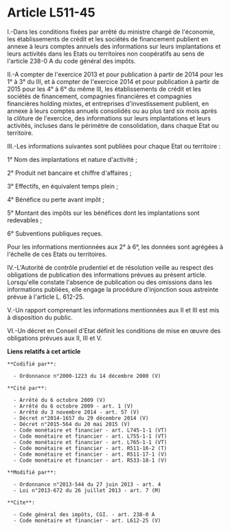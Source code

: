 # Article L511-45

I.-Dans les conditions fixées par arrêté du ministre chargé de l'économie, les établissements de crédit et les sociétés de
financement publient en annexe à leurs comptes annuels des informations sur leurs implantations et leurs activités dans les
Etats ou territoires non coopératifs au sens de l'article 238-0 A du code général des impôts. 

II.-A compter de l'exercice 2013 et pour publication à partir de 2014 pour les 1° à 3° du III, et à compter de l'exercice
2014 et pour publication à partir de 2015 pour les 4° à 6° du même III, les établissements de crédit et les sociétés de
financement, compagnies financières et compagnies financières holding mixtes, et entreprises d'investissement publient, en
annexe à leurs comptes annuels consolidés ou au plus tard six mois après la clôture de l'exercice, des informations sur leurs
implantations et leurs activités, incluses dans le périmètre de consolidation, dans chaque Etat ou territoire. 

III.-Les informations suivantes sont publiées pour chaque Etat ou territoire : 

1° Nom des implantations et nature d'activité ; 

2° Produit net bancaire et chiffre d'affaires ; 

3° Effectifs, en équivalent temps plein ; 

4° Bénéfice ou perte avant impôt ; 

5° Montant des impôts sur les bénéfices dont les implantations sont redevables ; 

6° Subventions publiques reçues. 

Pour les informations mentionnées aux 2° à 6°, les données sont agrégées à l'échelle de ces Etats ou territoires. 

IV.-L'Autorité de contrôle prudentiel et de résolution veille au respect des obligations de publication des informations
prévues au présent article. Lorsqu'elle constate l'absence de publication ou des omissions dans les informations publiées,
elle engage la procédure d'injonction sous astreinte prévue à l'article L. 612-25. 

V.-Un rapport comprenant les informations mentionnées aux II et III est mis à disposition du public. 

VI.-Un décret en Conseil d'Etat définit les conditions de mise en œuvre des obligations prévues aux II, III et V.

**Liens relatifs à cet article**

	**Codifié par**:

	  - Ordonnance n°2000-1223 du 14 décembre 2000 (V)

	**Cité par**:

	  - Arrêté du 6 octobre 2009 (V)
	  - Arrêté du 6 octobre 2009 - art. 1 (V)
	  - Arrêté du 3 novembre 2014 - art. 57 (V)
	  - Décret n°2014-1657 du 29 décembre 2014 (V)
	  - Décret n°2015-564 du 20 mai 2015 (V)
	  - Code monétaire et financier - art. L745-1-1 (VT)
	  - Code monétaire et financier - art. L755-1-1 (VT)
	  - Code monétaire et financier - art. L765-1-1 (VT)
	  - Code monétaire et financier - art. R511-16-2 (T)
	  - Code monétaire et financier - art. R511-17-1 (V)
	  - Code monétaire et financier - art. R533-18-1 (V)

	**Modifié par**:

	  - Ordonnance n°2013-544 du 27 juin 2013 - art. 4
	  - Loi n°2013-672 du 26 juillet 2013 - art. 7 (M)

	**Cite**:

	  - Code général des impôts, CGI. - art. 238-0 A
	  - Code monétaire et financier - art. L612-25 (V)
